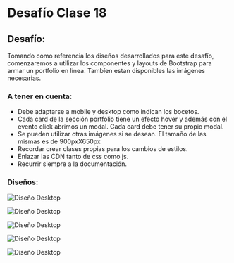 # Desafío Clase 18

## Desafío:

Tomando como referencia los diseños desarrollados para este desafío, comenzaremos a utilizar los componentes y layouts de Bootstrap para armar un portfolio en línea. Tambíen estan disponibles las imágenes necesarias.

### A tener en cuenta:
* Debe adaptarse a mobile y desktop como indican los bocetos.
* Cada card de la sección portfolio tiene un efecto hover y además con el evento
click abrimos un modal. Cada card debe tener su propio modal.
* Se pueden utilizar otras imágenes si se desean. El tamaño de las mismas es de
900pxX650px
* Recordar crear clases propias para los cambios de estilos.
* Enlazar las CDN tanto de css como js.
* Recurrir siempre a la documentación.

### Diseños:

![Diseño Desktop](./img/designs/desktop.png)

![Diseño Desktop](./img/designs/tablet.png)

![Diseño Desktop](./img/designs/mobile.png)

![Diseño Desktop](./img/designs/hover.png)

![Diseño Desktop](./img/designs/modal.png)